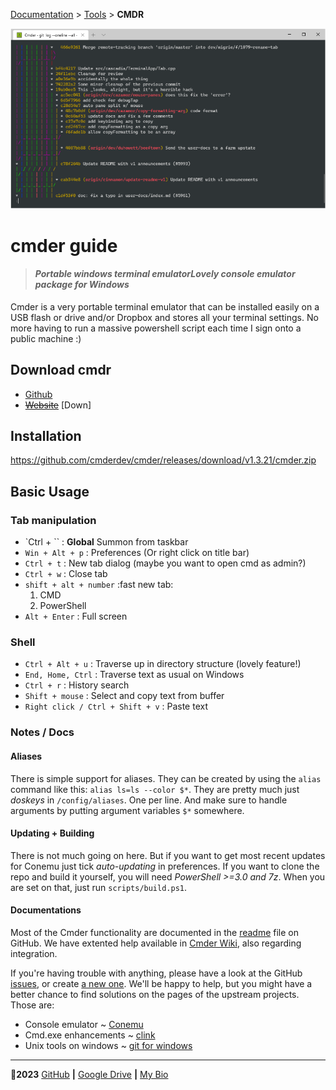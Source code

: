 [Documentation](../) > [Tools](./) > **CMDR**

![tmux](https://raw.githubusercontent.com/8rents/_/i/cmder.png)

# cmder guide

> #### *Portable windows terminal emulatorLovely console emulator package for Windows*

Cmder is a very portable terminal emulator that can be installed easily on a USB flash or drive and/or Dropbox and stores all your terminal settings. No more having to run a massive powershell script each time I sign onto a public machine :)



## Download cmdr

- [Github](https://github.com/cmderdev/cmder/releases/download/v1.3.19/C)
- ~~[Website](https://cmder.net/)~~ [Down]

## Installation

https://github.com/cmderdev/cmder/releases/download/v1.3.21/cmder.zip

## Basic Usage

### Tab manipulation

- `Ctrl + \`` : **Global** Summon from taskbar
- `Win + Alt + p` : Preferences (Or right click on title bar)
- `Ctrl + t` : New tab dialog (maybe you want to open cmd as admin?)
- `Ctrl + w` : Close tab
- `shift + alt + number` :fast new tab:
  1.  CMD
  2.  PowerShell
- `Alt + Enter` : Full screen

### Shell

- `Ctrl + Alt + u` : Traverse up in directory structure (lovely feature!)
- `End, Home, Ctrl` : Traverse text as usual on Windows
- `Ctrl + r` : History search
- `Shift + mouse` : Select and copy text from buffer
- `Right click / Ctrl + Shift + v` : Paste text

### Notes / Docs

#### Aliases

There is simple support for aliases. They can be created by using the `alias` command like this: `alias ls=ls --color $*`. They are pretty much just *doskeys* in `/config/aliases`. One per line. And make sure to handle arguments by putting argument variables `$*` somewhere.

#### Updating + Building

There is not much going on here. But if you want to get most recent updates for Conemu just tick *auto-updating* in preferences. If you want to clone the repo and build it yourself, you will need *PowerShell >=3.0 and 7z*. When you are set on that, just run `scripts/build.ps1`.

#### Documentations

Most of the Cmder functionality are documented in the [readme](https://github.com/cmderdev/cmder/blob/master/README.md) file on GitHub. We have extented help available in [Cmder Wiki](https://github.com/cmderdev/cmder/wiki), also regarding integration.

If you're having trouble with anything, please have a look at the GitHub [issues](https://github.com/cmderdev/cmder/issues?q=is:issue), or create [a new one](https://github.com/cmderdev/cmder/issues/new).
We'll be happy to help, but you might have a better chance to find solutions on the pages of the upstream projects. Those are:

- Console emulator ~ [Conemu](https://conemu.github.io/)
- Cmd.exe enhancements ~ [clink](https://chrisant996.github.io/clink/)
- Unix tools on windows ~ [git for windows](https://gitforwindows.org/)



***

🤍**2023** [GitHub](https://github.com/8rents?tab=repositories) **|** [Google Drive](https://bit.ly/brent-gd) **|** [My Bio](https://my.bio/8rents)

